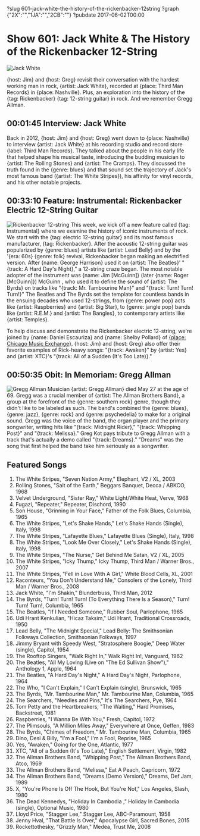 ?slug 601-jack-white-the-history-of-the-rickenbacker-12string
?graph {"2X":"","1JA":"","2CB":""}
?pubdate 2017-06-02T00:00
# Show 601: Jack White & The History of the Rickenbacker 12-String

![Jack White](//static.soundopinions.org/images/2017/jackwhite_web.jpg)

{host: Jim} and {host: Greg} revisit their conversation with the hardest working man in rock, {artist: Jack White}, recorded at {place: Third Man Records} in {place: Nashville}. Plus, an exploration into the history of the {tag: Rickenbacker} {tag: 12-string guitar} in rock. And we remember Gregg Allman. 

## 00:01:45 Interview: Jack White
Back in 2012, {host: Jim} and {host: Greg} went down to {place: Nashville} to interview {artist: Jack White} at his recording studio and record store {label: Third Man Records}. They talked about the people in his early life that helped shape his musical taste, introducing the budding musician to {artist: The Rolling Stones} and {artist: The Cramps}. They discussed the truth found in the {genre: blues} and that sound set the trajectory of Jack's most famous band ({artist: The White Stripes}), his affinity for vinyl records, and his other notable projects.

## 00:33:10 Feature: Instrumental: Rickenbacker Electric 12-String Guitar
![Rickenbacker 12-string](//static.soundopinions.org/assets/601/1JA0.jpg)
This week, we kick off a new feature called {tag: Instrumental} where we examine the history of iconic instruments of rock. We start with the {tag: electric 12-string guitar} and its most famous manufacturer, {tag: Rickenbacker}. After the acoustic 12-string guitar was popularized by {genre: blues} artists like {artist: Lead Belly} and by the '{era: 60s} {genre: folk} revival, Rickenbacker began making an electrified version. After {name: George Harrison} used it on {artist: The Beatles}' "{track: A Hard Day's Night}," a 12-string craze began. The most notable adopter of the instrument was {name: Jim [McGuinn]} (later {name: Roger [McGuinn]}) McGuinn , who used it to define the sound of {artist: The Byrds} on tracks like "{track: Mr. Tambourine Man}" and "{track: Turn! Turn! Turn!}" The Beatles and The Byrds set the template for countless bands in the ensuing decades who used 12-strings, from {genre: power pop} acts like {artist: Raspberries} and {artist: Big Star}, to {genre: jangle pop} bands like {artist: R.E.M.} and {artist: The Bangles}, to contemporary artists like {artist: Temples}.

To help discuss and demonstrate the Rickenbacker electric 12-string, we're joined by {name: Daniel Escauriza} and {name: Shelby Pollard} of [{place: Chicago Music Exchange}](https://www.chicagomusicexchange.com/). {host: Jim} and {host: Greg} also offer their favorite examples of Rick-heavy songs: "{track: Awaken}" by {artist: Yes} and {artist: XTC}'s "{track: All of a Sudden (It's Too Late)}."

## 00:50:35 Obit: In Memoriam: **Gregg Allman**
![Gregg Allman](//static.soundopinions.org/assets/601/2CB0.jpg)
Musician {artist: Gregg Allman} died May 27 at the age of 69. Gregg was a crucial member of {artist: The Allman Brothers Band}, a group at the forefront of the {genre: southern rock} genre, though they didn't like to be labeled as such. The band's combined the {genre: blues}, {genre: jazz}, {genre: rock} and {genre: psychedelia} to make for a original sound. Gregg was the voice of the band, the organ player and the primary songwriter, writing hits like "{track: Midnight Rider}," "{track: Whipping Post}" and "{track: Melissa}." Greg Kot pays tribute to Gregg Allman with a track that's actually a demo called "{track: Dreams}." "Dreams" was the song that first helped the band take him seriously as a songwriter.

## Featured Songs
1. The White Stripes, "Seven Nation Army," Elephant, V2 / XL, 2003
1. Rolling Stones, "Salt of the Earth," Beggars Banquet, Decca / ABKCO, 1968
1. Velvet Underground, "Sister Ray," White Light/White Heat, Verve, 1968
1. Fugazi, "Repeater," Repeater, Dischord, 1990
1. Son House, "Grinning in Your Face," Father of the Folk Blues, Columbia, 1965
1. The White Stripes, "Let's Shake Hands," Let's Shake Hands (Single), Italy, 1998
1. The White Stripes, "Lafayette Blues," Lafayette Blues (Single), Italy, 1998
1. The White Stripes, "Look Me Over Closely," Let's Shake Hands (Single), Italy, 1998
1. The White Stripes, "The Nurse," Get Behind Me Satan, V2 / XL, 2005
1. The White Stripes, "Icky Thump," Icky Thump, Third Man / Warner Bros., 2007
1. The White Stripes, "Fell in Love With A Girl," White Blood Cells, XL, 2001
1. Raconteurs, "You Don't Understand Me," Consolers of the Lonely, Third Man / Warner Bros., 2008
1. Jack White, "I'm Shakin," Blunderbuss, Third Man, 2012
1. The Byrds, "Turn! Turn! Turn! (To Everything There Is a Season)," Turn! Turn! Turn!, Columbia, 1965
1. The Beatles, "If I Needed Someone," Rubber Soul, Parlophone, 1965
1. Udi Hrant Kenkulian, "Hicaz Taksim," Udi Hrant, Traditional Crossroads, 1950
1. Lead Belly, "The Midnight Special," Lead Belly: The Smithsonian Folkways Collection, Smithsonian Folkways, 1997
1. Jimmy Bryant with Speedy West, "Stratosphere Boogie," Deep Water (single), Capitol, 1954
1. The Rooftop Singers, "Walk Right In," Walk Right In!, Vanguard, 1962
1. The Beatles, "All My Loving (Live on "The Ed Sullivan Show")," Anthology 1, Apple, 1964
1. The Beatles, "A Hard Day's Night," A Hard Day's Night, Parlophone, 1964
1. The Who, "I Can't Explain," I Can't Explain (single), Brunswick, 1965
1. The Byrds, "Mr. Tambourine Man," Mr. Tambourine Man, Columbia, 1965
1. The Searchers, "Needles and Pins," It's The Searchers, Pye, 1964
1. Tom Petty and the Heartbreakers, "The Waiting," Hard Promises, Backstreet, 1981
1. Raspberries, "I Wanna Be With You," Fresh, Capitol, 1972
1. The Plimsouls, "A Million Miles Away," Everywhere at Once, Geffen, 1983
1. The Byrds, "Chimes of Freedom," Mr. Tambourine Man, Columbia, 1965
1. Dino, Desi & Billy, "I'm a Fool," I'm a Fool, Reprise, 1965
1. Yes, "Awaken," Going for the One, Atlantic, 1977
1. XTC, "All of a Sudden (It's Too Late)," English Settlement, Virgin, 1982
1. The Allman Brothers Band, "Whipping Post," The Allman Brothers Band, Atco, 1969
1. The Allman Brothers Band, "Melissa," Eat A Peach, Capricorn, 1972
1. The Allman Brothers Band, "Dreams (Demo Version)," Dreams, Def Jam, 1989
1. X, "You're Phone Is Off The Hook, But You're Not," Los Angeles, Slash, 1980
1. The Dead Kennedys, "Holiday In Cambodia ," Holiday In Cambodia (single), Optional Music, 1980
1. Lloyd Price, "Stagger Lee," Stagger Lee, ABC-Paramount, 1958
1. Jenny Hval, "That Battle Is Over," Apocalypse Girl, Sacred Bones, 2015
1. Rockettothesky, "Grizzly Man," Medea, Trust Me, 2008


